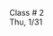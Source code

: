 <div class="lecture2">


<div class="column_date">
<p markdown="block">

Class # 2 <br>
Thu, 1/31


</p>
</div>

<div class="column_materials">
<p markdown="block">

<!--

[History of Open Source](slides/week1/history.html)  

- [The Cathedral and the Bazaar](http://www.catb.org/~esr/writings/cathedral-bazaar/cathedral-bazaar/index.html) by Eric S Raymond <br>[PDF](http://www.unterstein.net/su/docs/CathBaz.pdf)

- [Why Open Source Misses the Point of Free Software](http://www.gnu.org/philosophy/open-source-misses-the-point.html) by Richard Stallman

- [GitHub Markdown Cheatsheet](https://github.com/adam-p/markdown-here/wiki/Markdown-Cheatsheet)

-->
</p>
</div>

<div class="column_assign">
<p markdown="block">
<!--
- read the materials posted for class 1 and 2 (note that some of them may be linked to
from the slides).

- setup your course blog (due Jan. 28, midnight):
    - locate your repository in the class organization, it should be called __YOUR_NETID-weekly__  
    - goto Settings and scroll down to GitHub Pages section
    - switch the __None__ option to __master branch__
    - edit the about.md file to include some information about yourself
    (make sure that you are using mardown to format this page)
- make your first post (due Jan. 28, midnight)
    - in the `_posts` directory, edit `2018-01-28-week01.md` file to update your first
    week blog post
    - answer the following points in your post (each item should be in its own section)
        - __open source__ (what do YOU think about when you hear the term "open source"?
        what are some advantages of open vs. closed source, what are some potential
        problems with open source?)
        - __projects__: list names of four open source projects that you regularly use or that influenced you in some way in the past; give brief descriptions for each, explain why you use it and what the alternatives might be (note, the projects do not have to be source code based)
        - __questions for Tom__: come up with two (or more) questions that you
        would like to ask
        Tom Callaway from RedHat when he visits the class next week

-->         

</p>
</div>

</div>
